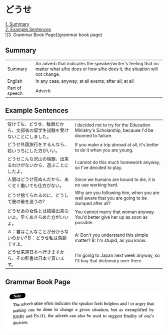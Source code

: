 # どうせ

[1. Summary](#summary)<br>
[2. Example Sentences](#example-sentences)<br>
![3. Grammar Book Page](grammar book page)<br>


## Summary

<table><tr>   <td>Summary</td>   <td>An adverb that indicates the speaker/writer's feeling that no matter what s/he does or how s/he does it, the situation will not change.</td></tr><tr>   <td>English</td>   <td>In any case; anyway; at all events; after all; at all</td></tr><tr>   <td>Part of speech</td>   <td>Adverb</td></tr></table>

## Example Sentences

<table><tr>   <td>受けても、どうせ、駄目だから、文部省の留学生試験を受けないことにしました。</td>   <td>I decided not to try for the Education Ministry's Scholarship, because I'd be doomed to failure.</td></tr><tr>   <td>どうせ外国旅行をするんなら、若いうちにした方がいい。</td>   <td>If you make a trip abroad at all, it's better to do it when you are young.</td></tr><tr>   <td>どうせこんな沢山の宿題、出来るわけがないから、遊ぶことにしたよ。</td>   <td>I cannot do this much homework anyway, so I've decided to play.</td></tr><tr>   <td>人間はどうせ死ぬんだから、あくせく働いても仕方がない。</td>   <td>Since we humans are bound to die, it is no use working hard.</td></tr><tr>   <td>どうせ捨てられるのに、どうして彼の後を追うの?</td>   <td>Why are you following him, when you are well aware that you are going to be dumped after all?</td></tr><tr>   <td>どうせあの女性とは結婚出来ないよ。早くあきらめた方がいいよ。</td>   <td>You cannot marry that woman anyway. You'd better give her up as soon as possible.</td></tr><tr>   <td>Ａ：君はこんなことが分からないのかい?Ｂ：どうせ私は馬鹿ですよ。</td>   <td>A: Don't you understand this simple matter?    B: I'm stupid, as you know.</td></tr><tr>   <td>どうせ来週日本へ行きますから、その辞書は日本で買います。</td>   <td>I'm going to Japan next week anyway, so I'll buy that dictionary over there.</td></tr></table>

## Grammar Book Page

![](../img/Intermediateどうせ.png)

